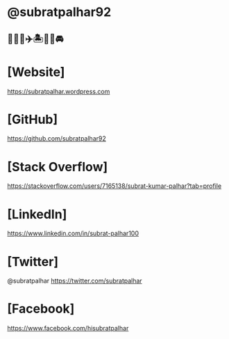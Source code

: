 # @subratpalhar92
## 🧑🏻‍💻✈️🏝️🧗‍♂️🚘


# [Website]
 https://subratpalhar.wordpress.com
# [GitHub]
 https://github.com/subratpalhar92
 # [Stack Overflow]
 https://stackoverflow.com/users/7165138/subrat-kumar-palhar?tab=profile
 # [LinkedIn]
 https://www.linkedin.com/in/subrat-palhar100
 
 # [Twitter]
 @subratpalhar
 https://twitter.com/subratpalhar
 # [Facebook]
 https://www.facebook.com/hisubratpalhar


<!---
subratpalhar92/subratpalhar92 is a ✨ special ✨ repository because its `README.md` (this file) appears on your GitHub profile.
You can click the Preview link to take a look at your changes.
--->
